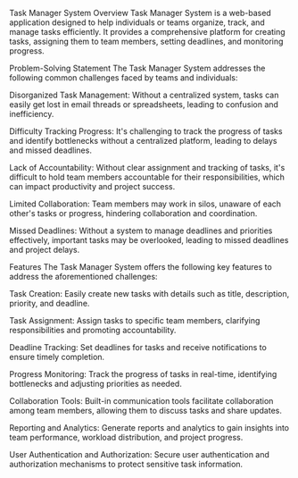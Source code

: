 Task Manager System
Overview
Task Manager System is a web-based application designed to help individuals or teams organize, track, and manage tasks efficiently. It provides a comprehensive platform for creating tasks, assigning them to team members, setting deadlines, and monitoring progress.

Problem-Solving Statement
The Task Manager System addresses the following common challenges faced by teams and individuals:

Disorganized Task Management: Without a centralized system, tasks can easily get lost in email threads or spreadsheets, leading to confusion and inefficiency.

Difficulty Tracking Progress: It's challenging to track the progress of tasks and identify bottlenecks without a centralized platform, leading to delays and missed deadlines.

Lack of Accountability: Without clear assignment and tracking of tasks, it's difficult to hold team members accountable for their responsibilities, which can impact productivity and project success.

Limited Collaboration: Team members may work in silos, unaware of each other's tasks or progress, hindering collaboration and coordination.

Missed Deadlines: Without a system to manage deadlines and priorities effectively, important tasks may be overlooked, leading to missed deadlines and project delays.

Features
The Task Manager System offers the following key features to address the aforementioned challenges:

Task Creation: Easily create new tasks with details such as title, description, priority, and deadline.

Task Assignment: Assign tasks to specific team members, clarifying responsibilities and promoting accountability.

Deadline Tracking: Set deadlines for tasks and receive notifications to ensure timely completion.

Progress Monitoring: Track the progress of tasks in real-time, identifying bottlenecks and adjusting priorities as needed.

Collaboration Tools: Built-in communication tools facilitate collaboration among team members, allowing them to discuss tasks and share updates.

Reporting and Analytics: Generate reports and analytics to gain insights into team performance, workload distribution, and project progress.

User Authentication and Authorization: Secure user authentication and authorization mechanisms to protect sensitive task information.
